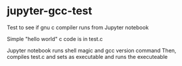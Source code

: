 # jupyter-gcc-test
Test to see if gnu c compiler runs from Jupyter notebook

Simple "hello world" c code is in test.c

Jupyter notebook runs shell magic and gcc version command
Then, compiles test.c and sets as executable and runs the executeable
